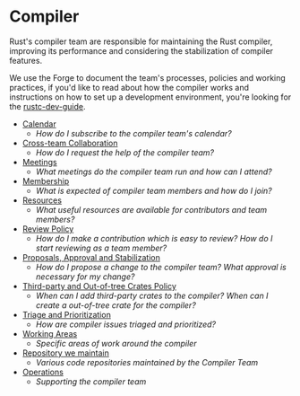 # Compiler
Rust's compiler team are responsible for maintaining the Rust compiler, improving its performance
and considering the stabilization of compiler features.

We use the Forge to document the team's processes, policies and working practices, if you'd like to
read about how the compiler works and instructions on how to set up a development environment,
you're looking for the [rustc-dev-guide](https://rustc-dev-guide.rust-lang.org/).

- [Calendar](./calendar.md)
  - *How do I subscribe to the compiler team's calendar?*
- [Cross-team Collaboration](./cross-team-collaboration.md)
  - *How do I request the help of the compiler team?*
- [Meetings](./meetings.md)
  - *What meetings do the compiler team run and how can I attend?*
- [Membership](./membership.md)
  - *What is expected of compiler team members and how do I join?*
- [Resources](./resources.md)
  - *What useful resources are available for contributors and team members?*
- [Review Policy](./reviews.md)
  - *How do I make a contribution which is easy to review? How do I start reviewing as a team member?*
- [Proposals, Approval and Stabilization](./proposals-and-stabilization.md)
  - *How do I propose a change to the compiler team? What approval is necessary for my change?*
- [Third-party and Out-of-tree Crates Policy](./third-party-out-of-tree.md)
  - *When can I add third-party crates to the compiler? When can I create a out-of-tree crate for
     the compiler?*
- [Triage and Prioritization](./prioritization.md)
  - *How are compiler issues triaged and prioritized?*
- [Working Areas](./working-areas.md)
  - *Specific areas of work around the compiler*
- [Repository we maintain](https://github.com/orgs/rust-lang/teams/compiler/repositories)
  - *Various code repositories maintained by the Compiler Team*
- [Operations](./operations.md)
  - *Supporting the compiler team*
